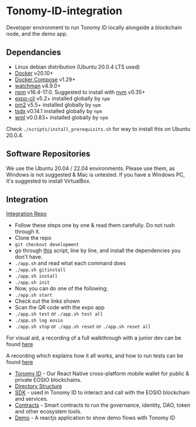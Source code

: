 # Tonomy-ID-integration

Developer environment to run Tonomy ID locally alongside a blockchain node, and the demo app.

## Dependancies

- Linux debian distribution (Ubuntu 20.0.4 LTS used)
- [Docker](http://docs.docker.com) v20.10+
- [Docker Compose](http://docs.docker.com/compose/) v1.29+
- [watchman](https://facebook.github.io/watchman/) v4.9.0+
- [npm](https://www.npmjs.com/) v16.4-17.0. Suggested to install with [nvm](https://github.com/nvm-sh/nvm) v0.35+
- [expo-cli](https://expo.dev/) v5.2+ installed globally by `npm`
- [pm2](https://pm2.io) v5.5+ installed globally by `npm`
- [tsdx](https://tsdx.io) v0.14.1 installed globally by `npm`
- [wml](https://www.wml.io) v0.0.83+ installed globally by `npm`

Check `./scripts/install_prerequisits.sh` for way to install this on Ubuntu 20.0.4.

## Software Repositories
We use the Ubuntu 20.04 / 22.04 environments. Please use them, as Windows is not suggested & Mac is untested. 
If you have a Windows PC, it's suggested to install VirtualBox.

## Integration
[Integration Repo](https://github.com/Tonomy-Foundation/Tonomy-ID-Integration)

* Follow these steps one by one & read them carefully. Do not rush through it.
* Clone the repo
* `git checkout development`
* go through [this](https://github.com/Tonomy-Foundation/Tonomy-ID-Integration/blob/development/scripts/install_prerequisits.sh) script, line by line, and install the dependencies you don't have.
* `./app.sh` and read what each command does
* `./app.sh gitinstall`
* `./app.sh install`
* `./app.sh init`
* Now, you can do one of the following;
* `./app.sh start`
* Check out the links shown
* Scan the QR code with the expo app
* `./app.sh test` or `./app.sh test all`
* `./app.sh log eosio`
* `./app.sh stop` or `./app.sh reset` or `./app.sh reset all`

For visual aid, a recording of a full walkthrough with a junior dev can be found [here](https://www.loom.com/share/f44be75ce80044a08a73c53ea64a3afd)

A recording which explains how it all works, and how to run tests can be found [here](https://www.loom.com/share/8566b834759742309ebc96c74e955767)

* [Tonomy ID](https://github.com/Tonomy-Foundation/Tonomy-ID) - Our React Native cross-platform mobile wallet for public & private EOSIO blockchains.
* [Directory Structure](https://learn.habilelabs.io/best-folder-structure-for-react-native-project-a46405bdba7)
* [SDK](https://github.com/Tonomy-Foundation/Tonomy-ID-SDK) - used in Tonomy ID to interact and call with the EOSIO blockchain and services.
* [Contracts](https://github.com/Tonomy-Foundation/Tonomy-Contracts) - Smart contracts to run the governance, identity, DAO, token and other ecosystem tools.
* [Demo](https://github.com/Tonomy-Foundation/Tonomy-ID-Demo) - A reactjs application to show demo flows with Tonomy ID
